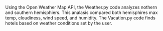Using the Open Weather Map API, the Weather.py code analyzes nothern and southern hemisphiers. This analasis compared both hemisphires max temp, cloudiness, wind speed, and humidity. 
The Vacation.py code finds hotels based on weather conditions set by the user.
